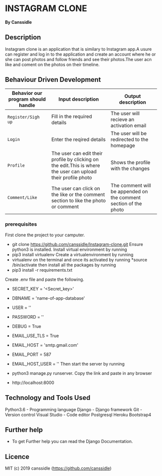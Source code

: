 # INSTAGRAM CLONE

#### By **Canssidle** 

## Description

Instagram clone is an application that is similary to Instagram app.A usure can register and log in to the application and create an account where he or she can post photos and follow friends and see their photos.The user acn like and coment on the photos on their timeline.
## Behaviour Driven Development

| Behavior our program should handle | Input description |  Output description
| --- | --- | --- |
| `Register/Sigh up` | Fill in the required details | The user will recieve an activation email
| `Login` |Enter the reqired details |  The user will be redirected to the homepage
| `Profile` | The user can edit their profile by clicking on the edit.This is where the user can upload their profile photo | Shows the profile with the changes
| `Comment/Like`| The user can click on the like or the comment section to like the photo or comment| The comment will be appended on the comment section of the photo 





### prerequisites
First clone the project to your camputer. 
* git clone https://github.com/canssidle/Instagram-clone.git
Ensure python3 is installed.
Install virtual environment by running 
* pip3 install virtualenv
Create a virtualenvironment by running  
* virtualenv <name of environment>on the terminal and once its activated by running  *source <name of environment>/bin/activate then install all the packages by running 
* pip3 install -r requirements.txt

Create .env file and paste the following.
* SECRET_KEY = '<Secret_key>'
* DBNAME = 'name-of-app-database'
* USER = '<Username>'
* PASSWORD = '<password>'
* DEBUG = True

* EMAIL_USE_TLS = True
* EMAIL_HOST = 'smtp.gmail.com'
* EMAIL_PORT = 587
* EMAIL_HOST_USER = '<your-email>'
Then start the server by running 
* python3 manage.py runserver.
Copy the link and paste in any browser 
* http://localhost:8000





## Technology and Tools Used

 Python3.6 - Programming language
 Django - Django framework
 Git - Version control
 Visual Studio - Code editor
 Postgresql
 Heroku
 Bootstrap4

 

## Further help
+ To get Further help you can read the Django Documentation.

## Licence
MIT (c) 2019 canssidle (https://github.com/canssidle)